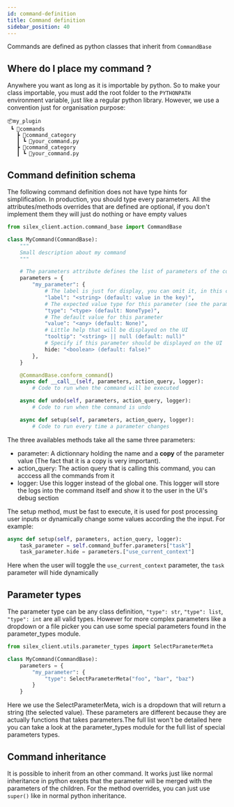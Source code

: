 ```yaml
---
id: command-definition
title: Command definition
sidebar_position: 40
---
```


Commands are defined as python classes that inherit from ``CommandBase``

## Where do I place my command ?

Anywhere you want as long as it is importable by python. So to make your class importable, you must add the root folder to the ``PYTHONPATH`` environment variable,
just like a regular python library. However, we use a convention just for organisation purpose:

````
📦my_plugin
 ┗ 📂commands
   ┣ 📂command_category
   ┃ ┗ 📜your_command.py
   ┣ 📂command_category
   ┃ ┗ 📜your_command.py
````

## Command definition schema

The following command definition does not have type hints for simplification. In production, you should type every parameters.
All the attributes/methods overrides that are defined are optional, if you don't implement them they will just do nothing or have empty values

````python
from silex_client.action.command_base import CommandBase

class MyCommand(CommandBase):
    """
    Small description about my command
    """

    # The parameters attribute defines the list of parameters of the command
    parameters = {
        "my_parameter": {
            # The label is just for display, you can omit it, in this case the name will be used (the key if this command)
            "label": "<string> (default: value in the key)",
            # The expected value type for this parameter (see the parameter types section)
            "type": "<type> (default: NoneType)",
            # The default value for this parameter
            "value": "<any> (default: None)",
            # Little help that will be displayed on the UI
            "tooltip": "<string> || null (default: null)"
            # Specify if this parameter should be displayed on the UI
            hide: "<boolean> (default: false)"
        },
    }

    @CommandBase.conform_command()
    async def __call__(self, parameters, action_query, logger):
        # Code to run when the command will be executed

    async def undo(self, parameters, action_query, logger):
        # Code to run when the command is undo

    async def setup(self, parameters, action_query, logger):
        # Code to run every time a parameter changes
````

The three availables methods take all the same three parameters:
- parameter: A dictionnary holding the name and a **copy** of the parameter value (The fact that it is a copy is very important).
- action_query: The action query that is calling this command, you can acccess all the commands from it
- logger: Use this logger instead of the global one. This logger will store the logs into the command itself and show it to the user in the UI's debug section

The setup method, must be fast to execute, it is used for post processing user inputs or dynamically change some values according the the input. For example:

````python
async def setup(self, parameters, action_query, logger):
    task_parameter = self.command_buffer.parameters["task"]
    task_parameter.hide = parameters.["use_current_context"]
````

Here when the user will toggle the ``use_current_context`` parameter, the ``task`` parameter will hide dynamically

## Parameter types

The parameter type can be any class definition, ``"type": str``, ``"type": list``, ``"type": int`` are all valid types.
However for more complex parameters like a dropdown or a file picker you can use some special parameters found in the parameter_types module.

````python
from silex_client.utils.parameter_types import SelectParameterMeta

class MyCommand(CommandBase):
    parameters = {
        "my_parameter": {
            "type": SelectParameterMeta("foo", "bar", "baz")
        }
    }
````

Here we use the SelectParameterMeta, wich is a dropdown that will return a string (the selected value). These parameters are different because they 
are actually functions that takes parameters.The full list won't be detailed here you can take a look at the parameter_types module for the full list of special parameters types.

## Command inheritance

It is possible to inherit from an other command. It works just like normal inheritance in python exepts that the parameter will be merged
with the parameters of the children. For the method overrides, you can just use ``super()`` like in normal python inheritance.
